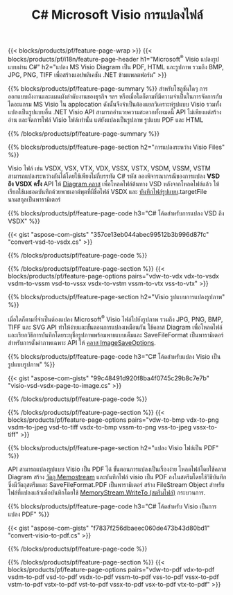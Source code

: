 ﻿---
title: C# Microsoft Visio การแปลงไฟล์
url: /th/net/conversion/
description: แปลง Microsoft Visio รูปแบบ VSDX VSX VTX VDX VSSX VSTX VSDM VSSM VSTM VDW VSD VSS VST เป็น PDF HTML และรูปภาพที่มีไม่กี่บรรทัด C# รหัสผ่าน .NET ห้องสมุด
---
{{< blocks/products/pf/feature-page-wrap >}}
{{< blocks/products/pf/i18n/feature-page-header h1="Microsoft<sup>&reg;</sup> Visio แปลงรูปแบบผ่าน C#" h2="แปลง MS Visio Diagram เป็น PDF, HTML และรูปภาพ รวมถึง BMP, JPG, PNG, TIFF เพื่อสร้างแอปพลิเคชัน .NET ข้ามแพลตฟอร์ม" >}}

{{% blocks/products/pf/feature-page-summary %}}
สำหรับโซลูชันใดๆ การออกแบบผังงานและแผนผังลำดับงานของธุรกิจ ฯลฯ หรือเมื่อใดก็ตามที่มีความจำเป็นในการจัดการกับไดอะแกรม MS Visio ใน applocation ดังนั้นจึงจำเป็นต้องแยกวิเคราะห์รูปแบบ Visio รวมทั้งแปลงเป็นรูปแบบอื่น .NET Visio API สามารถอำนวยความสะดวกทั้งหมดนี้ API ไม่เพียงแต่สร้าง อ่าน และจัดการไฟล์ Visio ไฟล์เท่านั้น แต่ยังแปลงเป็นรูปภาพ รูปแบบ PDF และ HTML

{{% /blocks/products/pf/feature-page-summary %}}

{{% blocks/products/pf/feature-page-section h2="การแปลงระหว่าง Visio Files" %}}

Visio ไฟล์ เช่น VSDX, VSX, VTX, VDX, VSSX, VSTX, VSDM, VSSM, VSTM สามารถแปลงระหว่างกันได้โดยใช้เพียงไม่กี่บรรทัด C# รหัส ลองพิจารณากรณีของการแปลง **VSD ถึง VSDX ครั้ง** API ให้ [Diagram คลาส](https://apireference.aspose.com/diagram/net/aspose.diagram/diagram) เพื่อโหลดไฟล์ต้นทาง VSD หลังจากโหลดไฟล์แล้ว ให้เรียกใช้เมธอดบันทึกด้วยพาธเอาต์พุตที่มีชื่อไฟล์ VSDX และ [บันทึกไฟล์รูปแบบ](https://apireference.aspose.com/diagram/net/aspose.diagram/savefileformat).targetFile นามสกุลเป็นพารามิเตอร์

{{% blocks/products/pf/feature-page-code h3="C# โค้ดสำหรับการแปลง VSD ถึง VSDX" %}}

{{< gist "aspose-com-gists" "357ce13eb044abec99512b3b996d87fc" "convert-vsd-to-vsdx.cs" >}}

{{% /blocks/products/pf/feature-page-code %}}

{{% /blocks/products/pf/feature-page-section %}}
{{< blocks/products/pf/feature-page-options pairs="vdw-to-vdx vdx-to-vsdx vsdm-to-vssm vsd-to-vssx vsdx-to-vstm vssm-to-vtx vss-to-vtx" >}}

{{% blocks/products/pf/feature-page-section h2="Visio รูปแบบการแปลงรูปภาพ" %}}

เมื่อใดก็ตามที่จำเป็นต้องแปลง Microsoft<sup>&reg;</sup> Visio ไฟล์ไปยังรูปภาพ รวมถึง JPG, PNG, BMP, TIFF และ SVG API ทำให้ง่ายและขั้นตอนการแปลงเหมือนกัน ใช้คลาส Diagram เพื่อโหลดไฟล์และเรียกวิธีการบันทึกโดยระบุชื่อรูปภาพพร้อมพาธแบบเต็มและ SaveFileFormat เป็นพารามิเตอร์ สำหรับการตั้งค่าภาพเฉพาะ API ให้ [คลาส ImageSaveOptions](https://apireference.aspose.com/diagram/net/aspose.diagram.saving/imagesaveoptions).

{{% blocks/products/pf/feature-page-code h3="C# โค้ดสำหรับแปลง Visio เป็นรูปแบบรูปภาพ" %}}

{{< gist "aspose-com-gists" "99c48491d920f8ba4f0745c29b8c7e7b" "visio-vsd-vsdx-page-to-image.cs" >}}

{{% /blocks/products/pf/feature-page-code %}}

{{% /blocks/products/pf/feature-page-section %}}
{{< blocks/products/pf/feature-page-options pairs="vdw-to-bmp vdx-to-png vsdm-to-jpeg vsd-to-tiff vsdx-to-bmp vssm-to-png vss-to-jpeg vssx-to-tiff" >}}

{{% blocks/products/pf/feature-page-section h2="แปลง Visio ไฟล์เป็น PDF" %}}

API สามารถแปลงรูปแบบ Visio เป็น PDF ได้ ขั้นตอนการแปลงเป็นเรื่องง่าย โหลดไฟล์โดยใช้คลาส Diagram สร้าง [วัตถุ Memostream](https://docs.microsoft.com/en-us/dotnet/api/system.io.memorystream) และบันทึกไฟล์ visio เป็น PDF ลงในสตรีมโดยใช้วิธีบันทึกซึ่งมีวัตถุสตรีมและ SaveFileFormat.PDF เป็นพารามิเตอร์ สร้าง FileStream Object สำหรับไฟล์ที่แปลงแล้วเพื่อบันทึกโดยใช้ [MemoryStream.WriteTo (สตรีมไฟล์)](https://docs.microsoft.com/en-us/dotnet/api/system.io.memorystream.writeto?view=net-5.0#System_IO_MemoryStream_WriteTo_System_IO_Stream_) กระบวนการ. 

{{% blocks/products/pf/feature-page-code h3="C# โค้ดสำหรับ Visio เป็นการแปลง PDF" %}}

{{< gist "aspose-com-gists" "f7837f256dbaeec060de473b43d80bd1" "convert-visio-to-pdf.cs" >}}

{{% /blocks/products/pf/feature-page-code %}}

{{% /blocks/products/pf/feature-page-section %}}
{{< blocks/products/pf/feature-page-options pairs="vdw-to-pdf vdx-to-pdf vsdm-to-pdf vsd-to-pdf vsdx-to-pdf vssm-to-pdf vss-to-pdf vssx-to-pdf vstm-to-pdf vstx-to-pdf vst-to-pdf vssx-to-pdf vsx-to-pdf vtx-to-pdf" >}}